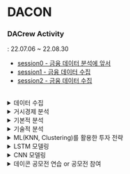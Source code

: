# DACON

### DACrew Activity
: 22.07.06 ~ 22.08.30
- [session0 - 금융 데이터 분석에 앞서](DACrew/[투데이_0편]_금융_데이터_분석에_앞서💥.ipynb)
- [session1 - 금융 데이터 수집](DACrew/[투데이_1편]_금융_데이터수집.ipynb)
- [session2 - 금융 데이터 수집](DACrew/[투데이_2편]_거시경제.ipynb)

<br>
<details markdown="1">
<summary>데이터 수집</summary> 

    - 주가 데이터 수집 (pykrx, FinanceDataReader, yfinance)
    - 거시경제 데이터 수집 (Ecos API)
    - 기업 공시데이터 수집 (Dart API)
    - 금융데이터 핸들링 (shift, rolling, resample)
    - 백테스팅 API 활용법 (Backtrader&Backtesting)
</details>

<details markdown="1">
<summary>거시경제 분석</summary>

    - 거시경제 이론 이해 (재정정책, 통화정책, 기준금리, 인플레이션 등)
    - 거시경제 지표 비교 분석 (금리, 통화량, GDP 등등)
    - 뉴스데이터&NLP활용 경기 지수 개발
    - 경기 지수 활용 경기 순환 주기 파악
</details>

<details markdown="1">
<summary>기본적 분석</summary>

    - 기업 재무제표 항목 이해 (PER, PBR, EPS 등)
    - 기본적 분석 이해
    - 기본적 분석 활용 투자전략 구현 및 백테스팅
</details>

<details markdown="1">
<summary>기술적 분석</summary>

    - 차트 기술지표 이해 (RSI, MACD, OBV 등)
    - 기술적 분석 이해
    - 캔들 차트 시각화
    - 기술적 분석 활용 투자전략 구현 및 백테스팅
</details>

<details markdown="1">
<summary>ML(KNN, Clustering)를 활용한 투자 전략</summary>

    - K-NN 알고리즘 및 군집분석 이해
    - K-NN을 활용한 투자 전략 구현
    - 군집분석을 활용한 주식 종목 분류
    - 백테스팅 및 성과 평가(기간별 주식 테마 별 수익률 비교)
</details>

<details markdown="1">
<summary>LSTM 모델링</summary>

    - LSTM 신경망 이해
    - LSTM 실습 (시계열 예측 모델)
    - LSTM 모델링 (기술지표, 재무제표 지표 등 Feature 구성 후 학습)
    - 백테스팅 및 성과평가
</details>

<details markdown="1">
<summary>CNN 모델링</summary>

    - CNN 신경망 이해
    - CNN 실습 (이미지 분석)
    - CNN 모델링 (캔들차트, 기술지표 Feature 구성 후 학습)
    - 백테스팅 및 성과평가
</details>

<details markdown="1">
<summary>데이콘 공모전 연습 or 공모전 참여</summary>

    - 주식 종료 가격 예측 경진대회
    - 2021년(제2회) NH투자증권 빅데이터 경진대회
    - 주식 종료 가격 예측 Pre Competiton(with.데이커)
    - 인공지능 비트 트레이더 경진대회 시즌3
    - 한국거래소 KRX | 금융 분석 아이디어
    - 5중 택1
</details>